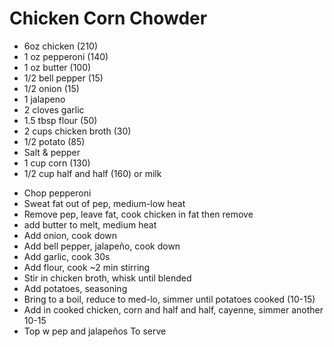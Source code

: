 # Chicken Corn Chowder
* 6oz chicken (210)
* 1 oz pepperoni (140)
* 1 oz butter (100)
* 1/2 bell pepper (15)
* 1/2 onion (15)
* 1 jalapeno
* 2 cloves garlic
* 1.5 tbsp flour (50)
* 2 cups chicken broth (30)
* 1/2 potato (85)
* Salt & pepper
* 1 cup corn (130)
* 1/2 cup half and half (160) or milk

- Chop pepperoni
- Sweat fat out of pep, medium-low heat
- Remove pep, leave fat, cook chicken in fat then remove 
- add butter to melt, medium heat
- Add onion, cook down
- Add bell pepper, jalapeño, cook down
- Add garlic, cook 30s
- Add flour, cook ~2 min stirring
- Stir in chicken broth, whisk until blended
- Add potatoes, seasoning
- Bring to a boil, reduce to med-lo, simmer until potatoes cooked (10-15)
- Add in cooked chicken, corn and half and half, cayenne, simmer another 10-15
- Top w pep and jalapeños To serve
